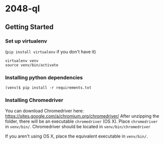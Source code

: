 # 2048-ql

## Getting Started

### Set up virtualenv 
(`pip install virtualenv` if you don't have it)
```
virtualenv venv
source venv/bin/activate
```

### Installing python dependencies
```
(venv)$ pip install -r requirements.txt
```

### Installing Chromedriver
You can download Chromedriver here: https://sites.google.com/a/chromium.org/chromedriver/
After unzipping the folder, there will be an executable `chromedriver` (OS X). Place `chromedriver` in `venv/bin/`. 
Chromedriver should be located in `venv/bin/chromedriver`

If you aren't using OS X, place the equivalent executable in `venv/bin/`.

